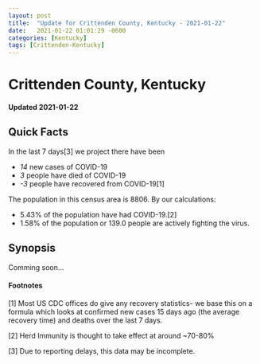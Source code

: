 ```yaml
---
layout: post
title:  "Update for Crittenden County, Kentucky - 2021-01-22"
date:   2021-01-22 01:01:29 -0600
categories: [Kentucky]
tags: [Crittenden-Kentucky]
---
```


# Crittenden County, Kentucky
#### Updated 2021-01-22

## Quick Facts

In the last 7 days[3] we project there have been
- *14* new cases of COVID-19
- *3* people have died of COVID-19
- *-3* people have recovered from COVID-19[1]

The population in this census area is 8806. By our calculations:
- 5.43% of the population have had COVID-19.[2]
- 1.58% of the population or 139.0 people are actively fighting the virus.

## Synopsis

Comming soon...


#### Footnotes

[1] Most US CDC offices do give any recovery statistics- we base this on a formula which looks at confirmed new cases
15 days ago (the average recovery time) and deaths over the last 7 days.

[2] Herd Immunity is thought to take effect at around ~70-80%

[3] Due to reporting delays, this data may be incomplete.
 
    